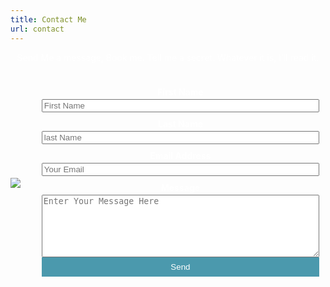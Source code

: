 ```yaml
---
title: Contact Me
url: contact
---
```


<style>
    body{
        color: white;
        flex-grow: 1;
    }

    form#contact_form {
        display: flex;
        flex-direction: column;
        text-align: center;
    }

    form input:hover, form textarea:hover {
        opacity: .8;
    }

    .page_content {
        display: flex;
        flex-direction: row;
        align-items: center;
        flex-wrap: wrap;
    }

    .page_image {
        min-height: 100vh;
        flex-grow: 1;
    }

    .form_div {
        flex-grow:1;
        padding: 0 10px;
    }

    .form_div p {
        text-align: center;
    }
    
    .slide img {
        max-height: 70vh;
    }

    .simple-form li {
        list-style: none;
    }

    .simple-form li {
    	padding: 0;
    	display: block;
    	list-style: none;
    	margin: 10px 0 0 0;
    }
    .simple-form label{
    	margin:0 0 3px 0;
    	padding:0px;
    	display:block;
    	font-weight: bold;
    }
    
    .simple-form .field-select {
        width: 100%;
    }

    .simple-form .field-text {
        width: 100%;
    }

    .simple-form .field-text-area {
        width: 100%;
        height: 100px;

    }

    .simple-form button {
        width: 100%;
        background: #4B99AD;
	    padding: 8px 15px 8px 15px;
	    border: none;
	    color: #fff;
    }
    
    .simple-form button:hover {
        background: #4691A4;
	    box-shadow:none;
	    -moz-box-shadow:none;
	    -webkit-box-shadow:none;
    }

    .slide-meta-title a.a-clean {
        font-weight: bold;
        text-transform: uppercase;
    }

    .content ul {
        margin-left: 0;
    }

    p.prompt{
        text-align: center;
    }

    .simple-form {
        border-radius: 8px;
    }

</style>

<div>
<p class="prompt">Send Me a message, Book me. Tell me a secret.  Whatever it is, I'll read it.</p>
<div class="page_content">
    <img src="/img/dvontre_sitting.jpg" class="form_image"></img>
    <div class="form_div">
        <form class="my_form" accept-charset="UTF-8" id="contact_form" onsubmit="return postToGoogleContact()">
            <ul class="simple-form">
                <li>
                    <label>First Name</label>
                    <input type="text" name="entry.39487584" data-name="First Name" id="first_name" placeholder="First Name" class="field-text" required>
                </li>
                <li>
                    <label>Last Name </label>
                    <input type="text" name="entry.1155815832" data-name="Last Name" id="last_name" placeholder="last Name" class="field-text" required>
                </li>
                <li>
                    <label>Email Address</label>
                    <input type="text" name="entry.184737677" data-name="Email" id="email" placeholder="Your Email" class="field-text" required>
                </li>
                <li>
                    <label>Message</label>
                    <textarea type="text" name="entry.1425066417" data-name="Message" id="message" placeholder="Enter Your Message Here" class="field-text-area" required></textarea>
                </li>
                <button type="submit">Send</button>
            </ul>
        </form>
    </div>
</div>
</div>
<script src="https://ajax.googleapis.com/ajax/libs/jquery/3.3.1/jquery.min.js"></script>

<script>
    function postToGoogleContact() {
      var field1 = $("#first_name").val();
      var field2 = $("#last_name").val();
      var field3 = $("#email").val();
      var field4 = $("#message").val();

      $.ajax({
        url: "https://docs.google.com/forms/u/0/d/e/1FAIpQLScnpWsrHs47T8G8-lkR4Fc09TRonrwFj4HHad6t_yG2IFrfUw/formResponse",
          
        //add your google form generated numbers below which are also the 'names' of your inputs     
        data: {
          "entry.39487584": field1,
          "entry.1155815832": field2,
          "entry.184737677": field3,
          "entry.1425066417": field4
            
        },
        type: "POST",
        dataType: "xml",
        success: function (d) {
          $('#contact_form').trigger('reset');
        },
        error: function (x, y, z) {
          $('#contact_form').trigger('reset');
        }
      });
      return false;
    }
</script>

